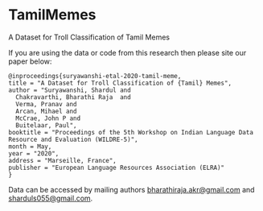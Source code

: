# TamilMemes
A Dataset for Troll Classification of Tamil Memes

If you are using the data or code from this research then please site our paper below:



    @inproceedings{suryawanshi-etal-2020-tamil-meme,
    title = "A Dataset for Troll Classification of {Tamil} Memes",
    author = "Suryawanshi, Shardul and
      Chakravarthi, Bharathi Raja  and
      Verma, Pranav and
      Arcan, Mihael and
      McCrae, John P and
      Buitelaar, Paul",
    booktitle = "Proceedings of the 5th Workshop on Indian Language Data Resource and Evaluation (WILDRE-5)",
    month = May,
    year = "2020",
    address = "Marseille, France",
    publisher = "European Language Resources Association (ELRA)"
    }

Data can be accessed by mailing authors bharathiraja.akr@gmail.com and sharduls055@gmail.com. 
